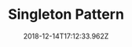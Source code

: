 ---
title: Singleton Pattern
date: 2018-12-14T17:12:33.962Z
contentType: note
keywords: ['singleton design pattern']
description: "a description of the singleton design pattern"
published: false
---